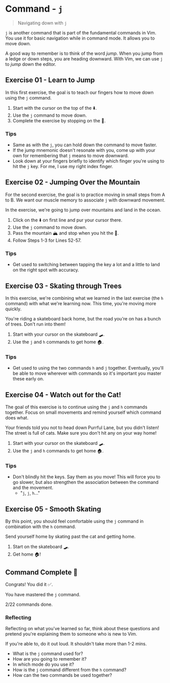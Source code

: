 # Command - `j`

> Navigating down with `j`

`j` is another command that is part of the fundamental commands in Vim. You use it for basic navigation while in command mode.
It allows you to move down.

A good way to remember is to think of the word *jump*. When you jump from a ledge or down steps, you are heading downward. With Vim, we can use `j` to *jump* down the editor.

## Exercise 01  - Learn to Jump

In this first exercise, the goal is to teach our fingers how to move down using the `j` command.

1. Start with the cursor on the top of the ⬇️.
2. Use the `j` command to move down.
3. Complete the exercise by stopping on the 🌊.

<!-- Text for exercise starts

⬇️





🌊

Text for exercise ends -->

### Tips

- Same as with the `j`, you can hold down the command to move faster.
- If the jump mnemonic doesn't resonate with you, come up with your own for remembering that `j` means to move downward.
- Look down at your fingers briefly to identify which finger you're using to hit the `j` key. For me, I use my right index finger.

## Exercise 02 - Jumping Over the Mountain

For the second exercise, the goal is to practice moving in small steps from A to B. We want our muscle memory to associate `j` with downward movement.

In the exercise, we're going to jump over mountains and land in the ocean.

1. Click on the ⬇️ on first line and pur your cursor there.
2. Use the `j` command to move down.
3. Pass the mountain 🏔️ and stop when you hit the 🌊.
4. Follow Steps 1-3 for Lines 52-57.

<!-- Text for exercise starts

⬇️️️
🏔
🌊

⬇️️

🏔️
🌊

⬇️️

🏔️

🌊
Text for exercise ends -->

### Tips

- Get used to switching between tapping the key a lot and a little to land on the right spot with accuracy.

## Exercise 03  - Skating through Trees

In this exercise, we're combining what we learned in the last exercise (the `h` command) with what we're learning now. This time, you're moving more quickly.

You're riding a skateboard back home, but the road you're on has a bunch of trees. Don't run into them!

1. Start with your cursor on the skateboard 🛹.
2. Use the `j` and `h` commands to get home 🏠.

<!-- Text for exercise starts
      🛹
    🌳  🌳
    🌳  🌳
    🌳  🌳
    🌳  🌳
    🌳  🌳
    🌳  🌳
    🌳  🌳
    🌳  🌳
    🌳  🌳
xxxx🌳  🌳
🏠      🌳
xxxxxxxxx
Text for exercise ends -->

### Tips

- Get used to using the two commands `h` and `j` together. Eventually, you'll be able to move wherever with commands so it's important you master these early on.

## Exercise 04 - Watch out for the Cat!

The goal of this exercise is to continue using the `j` and `h` commands together. Focus on small movements and remind yourself which command does what.

Your friends told you not to head down Purrful Lane, but you didn't listen! The street is full of cats. Make sure you don't hit any on your way home!

1. Start with your cursor on the skateboard 🛹.
2. Use the `j` and `h` commands to get home 🏠.

<!-- Text for exercise starts
                🛹
              🐈  🐈
             🐈   🐈
            🐈   🐈
           🐈   🐈
          🐈   🐈
         🐈   🐈
        🐈   🐈
        🌳   🌳
          🏠

Text for exercise ends -->

### Tips

- Don't blindly hit the keys. Say them as you move! This will force you to go slower, but also strengthen the association between the command and the movement.
  - "`j`, `j`, `h`..."

## Exercise 05 - Smooth Skating

By this point, you should feel comfortable using the `j` command in combination with the `h` command.

Send yourself home by skating past the cat and getting home.

1. Start on the skateboard 🛹.
2. Get home 🏠!

<!-- Text for exercise starts
      🛹


      🐈



  🐈

🏠
Text for exercise ends -->

## Command Complete 🎉

Congrats! You did it ✅.

You have mastered the `j` command.

2/22 commands done.

### Reflecting

Reflecting on what you've learned so far, think about these questions and pretend you're explaining them to someone who is new to Vim.

If you're able to, do it out loud. It shouldn't take more than 1-2 mins.

- What is the `j` command used for?
- How are you going to remember it?
- In which mode do you use it?
- How is the `j` command different from the `h` command?
- How can the two commands be used together?